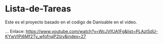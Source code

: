 # Lista-de-Tareas
Este es el proyecto basado en el codigo de Danisable en el video. 

… Enlace: https://www.youtube.com/watch?v=WcJVlfJA1Fg&list=PLAzlSdU-KYwVIPi6Mf2Ty_wfofnqP2lzy&index=27
